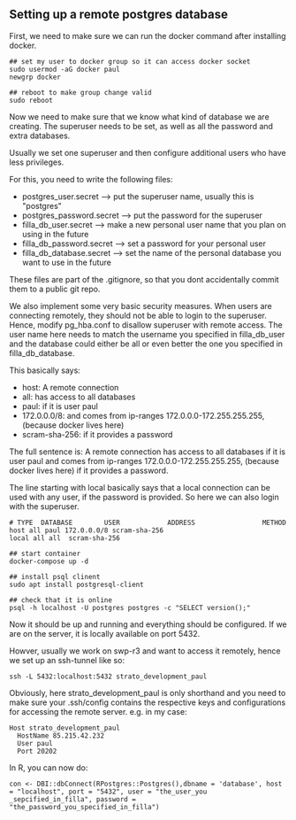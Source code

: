 ## Setting up a remote postgres database

First, we need to make sure we can run the docker command after installing docker. 
```
## set my user to docker group so it can access docker socket
sudo usermod -aG docker paul
newgrp docker

## reboot to make group change valid
sudo reboot 
```

Now we need to make sure that we know what kind of database we are creating. The superuser needs to be set, as well as all the password and extra databases. 

Usually we set one superuser and then configure additional users who have less privileges. 

For this, you need to write the following files: 
- postgres_user.secret --> put the superuser name, usually this is "postgres"
- postgres_password.secret --> put the password for the superuser
- filla_db_user.secret --> make a new personal user name that you plan on using in the future
- filla_db_password.secret --> set a password for your personal user
- filla_db_database.secret --> set the name of the personal database you want to use in the future

These files are part of the .gitignore, so that you dont accidentally commit them to a public git repo. 

We also implement some very basic security measures. When users are connecting remotely, they should not be able to login to the superuser. Hence, modify pg_hba.conf to disallow superuser with remote access. The user name here needs to match the username you specified in filla_db_user and the database could either be all or even better the one you specified in filla_db_database. 

This basically says: 
- host: A remote connection
- all: has access to all databases
- paul: if it is user paul
- 172.0.0.0/8: and comes from ip-ranges 172.0.0.0-172.255.255.255, (because docker lives here)
- scram-sha-256: if it provides a password

The full sentence is: A remote connection has access to all databases if it is user paul and comes from ip-ranges 172.0.0.0-172.255.255.255, (because docker lives here) if it provides a password.

The line starting with local basically says that a local connection can be used with any user, if the password is provided. So here we can also login with the superuser. 
```
# TYPE  DATABASE        USER            ADDRESS                 METHOD
host all paul 172.0.0.0/8 scram-sha-256
local all all  scram-sha-256
```



```
## start container
docker-compose up -d

## install psql clinent
sudo apt install postgresql-client

## check that it is online
psql -h localhost -U postgres postgres -c "SELECT version();"
```

Now it should be up and running and everything should be configured. If we are on the server, it is locally available on port 5432. 

Howver, usually we work on swp-r3 and want to access it remotely, hence we set up an ssh-tunnel like so: 
```
ssh -L 5432:localhost:5432 strato_development_paul
```

Obviously, here strato_development_paul is only shorthand and you need to make sure your .ssh/config contains the respective keys and configurations for accessing the remote server. e.g. in my case: 

```
Host strato_development_paul
  HostName 85.215.42.232
  User paul
  Port 20202
```

In R, you can now do: 

```
con <- DBI::dbConnect(RPostgres::Postgres(),dbname = 'database', host = "localhost", port = "5432", user = "the_user_you _sepcified_in_filla", password = "the_password_you_specified_in_filla")
```

